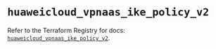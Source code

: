 # `huaweicloud_vpnaas_ike_policy_v2`

Refer to the Terraform Registry for docs: [`huaweicloud_vpnaas_ike_policy_v2`](https://registry.terraform.io/providers/huaweicloud/huaweicloud/1.71.1/docs/resources/vpnaas_ike_policy_v2).
